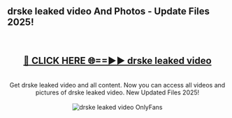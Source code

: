 <h2>drske leaked video And Photos - Update Files 2025!</h2>
<br>
<div align="center">
<h2><a href="https://linkcuts.com/hfmhzwbr" rel="nofollow">🔴 CLICK HERE 🌐==►► drske leaked video</a></h2>
<br>
Get drske leaked video and all content. Now you can access all videos and pictures of drske leaked video. New Updated Files 2025!
<br>
<br>
<a href="https://linkcuts.com/hfmhzwbr" rel="nofollow" data-target="animated-image.originalLink"><img src="https://i.ibb.co.com/WyWwxjT/player-gif2.gif" alt="drske leaked video OnlyFans" style="max-width: 100%; display: inline-block;" data-target="animated-image.originalImage"></a>
</div>
<br>